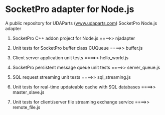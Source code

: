 # SocketPro adapter for Node.js

A public repository for UDAParts (www.udaparts.com) SocketPro Node.js adapter

1.  SocketPro C++ addon project for Node.js ====>> njadapter

2.  Unit tests for SocketPro buffer class CUQueue ====>> buffer.js

3.  Client server application unit tests ====>> hello_world.js

4.  SocketPro persistent message queue unit tests ====>> server_queue.js

5.  SQL request streaming unit tests ====>> sql_streaming.js

6.  Unit tests for real-time updateable cache with SQL databases ====>> master_slave.js

7.  Unit tests for client/server file streaming exchange service ====>> remote_file.js
